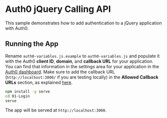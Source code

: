 # Auth0 jQuery Calling API

This sample demonstrates how to add authentication to a jQuery application with Auth0.

## Running the App

Rename `auth0-variables.js.example` to `auth0-variables.js` and populate it with the Auth0 **client ID**, **domain**, and **callback URL**  for your application. You can find that information in the settings area for your application in the [Auth0 dashboard](https://manage.auth0.com). Make sure to add the callback URL (`http://localhost:3000/` if you are testing locally) in the **Allowed Callback URLs** section, as explained [here](https://auth0.com/docs/quickstart/spa/jquery/01-login#before-starting).

```bash
npm install -g serve
cd 01-Login
serve
```

The app will be served at `http://localhost:3000`.